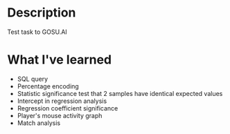 # Description
Test task to GOSU.AI

# What I've learned
- SQL query
- Percentage encoding
- Statistic significance test that 2 samples have identical expected values
- Intercept in regression analysis
- Regression coefficient significance
- Player's mouse activity graph
- Match analysis
